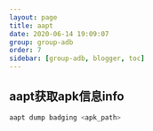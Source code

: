 ```yaml
---
layout: page
title: aapt
date: 2020-06-14 19:09:07
group: group-adb
order: 7
sidebar: [group-adb, blogger, toc]
---
```


## aapt获取apk信息info

```bash
aapt dump badging <apk_path>
```
